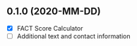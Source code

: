 0.1.0 (2020-MM-DD)
------------------
- [x] FACT Score Calculator
- [ ] Additional text and contact information
